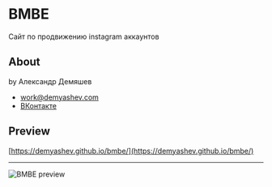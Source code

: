 BMBE
===========================
Сайт по продвижению instagram аккаунтов

## About
by Александр Демяшев

* work@demyashev.com
* [ВКонтакте](https://vk.com/demyashev)

## Preview
[https://demyashev.github.io/bmbe/](https://demyashev.github.io/bmbe/)

---

![BMBE preview](https://raw.githubusercontent.com/demyashev/bmbe/master/public/files/preview.png)
